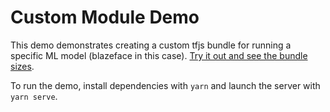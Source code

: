 # Custom Module Demo

This demo demonstrates creating a custom tfjs bundle for running a specific ML model (blazeface in this case). [Try it out and see the bundle sizes](https://mattsoulanille.github.io/tfjs_custom_module_demo/index.html). 

To run the demo, install dependencies with `yarn` and launch the server with `yarn serve`.
